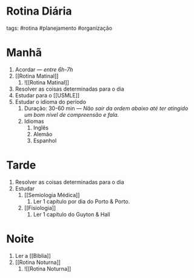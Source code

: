 # Rotina Diária
tags: #rotina #planejamento #organização 
# Manhã
1. Acordar — _entre 6h-7h_
2. [[Rotina Matinal]]
	1. ![[Rotina Matinal]]
3. Resolver as coisas determinadas para o dia
4. Estudar para o [[USMLE]]
5. Estudar o idioma do período
	1. Duração: 30-60 min _— Não sair da ordem abaixo até ter atingido um bom nível de compreensão e fala._
	2. Idiomas
		1. Inglês
		2. Alemão
		3. Espanhol
# Tarde
1. Resolver as coisas determinadas para o dia
2. Estudar
	1. [[Semiologia Médica]]
		1. Ler 1 capítulo por dia do Porto & Porto.
	2. [[Fisiologia]]
		1. Ler 1 capítulo do Guyton & Hall
# Noite
1. Ler a [[Bíblia]]
2. [[Rotina Noturna]]
	1. ![[Rotina Noturna]]